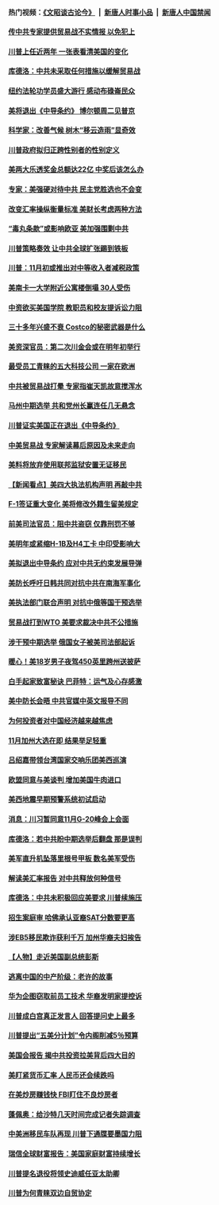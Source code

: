 #### 热门视频：[《文昭谈古论今》](https://github.com/gfw-breaker/wenzhao/blob/master/README.md?t=10221534) &nbsp;|&nbsp; [新唐人时事小品](https://github.com/gfw-breaker/ntdtv-comedy/blob/master/README.md?t=10221534) &nbsp;|&nbsp; [新唐人中国禁闻](https://github.com/gfw-breaker/ntdtv-news/blob/master/README.md?t=10221534)

#### [传中共专家提供贸易战不实情报 以免犯上](../pages/nsc412/n10800120.md?t=10221534) 

#### [川普上任近两年 一张表看清美国的变化](../pages/nsc412/n10799861.md?t=10221534) 

#### [库德洛：中共未采取任何措施以缓解贸易战](../pages/nsc412/n10799582.md?t=10221534) 

#### [纽约法轮功学员盛大游行 感动布碌崙民众](../pages/nsc412/n10799427.md?t=10221534) 

#### [美将退出《中导条约》 博尔顿周二见普京](../pages/nsc412/n10799392.md?t=10221534) 

#### [科学家：改善气候 树木“移云造雨”显奇效](../pages/nsc412/n10798122.md?t=10221534) 

#### [川普政府拟归正跨性别者的性别定义](../pages/nsc412/n10799302.md?t=10221534) 

#### [美两大乐透奖金总额达22亿 中奖后该怎么办](../pages/nsc412/n10799299.md?t=10221534) 

#### [专家：美强硬对待中共 民主党胜选也不会变](../pages/nsc412/n10799269.md?t=10221534) 

#### [改变汇率操纵衡量标准 美财长考虑两种方法](../pages/nsc412/n10799121.md?t=10221534) 

#### [“毒丸条款”或影响欧亚 美加强围剿中共](../pages/nsc412/n10798919.md?t=10221534) 

#### [川普策略奏效  让中共全球扩张踢到铁板](../pages/nsc412/n10799057.md?t=10221534) 

#### [川普：11月初或推出对中等收入者减税政策](../pages/nsc412/n10798928.md?t=10221534) 

#### [美南卡一大学附近公寓楼倒塌 30人受伤](../pages/nsc412/n10798835.md?t=10221534) 

#### [中资欲买美国学院 教职员和校友提诉讼力阻](../pages/nsc412/n10796138.md?t=10221534) 

#### [三十多年兴盛不衰 Costco的秘密武器是什么](../pages/nsc412/n10794200.md?t=10221534) 

#### [美资深官员：第二次川金会或在明年初举行](../pages/nsc412/n10798203.md?t=10221534) 

#### [最受员工青睐的五大科技公司 一家在欧洲](../pages/nsc412/n10794250.md?t=10221534) 

#### [中共被贸易战打晕 专家指崔天凯故意搅浑水](../pages/nsc412/n10797694.md?t=10221534) 

#### [马州中期选举 共和党州长赢连任几无悬念](../pages/nsc412/n10797874.md?t=10221534) 

#### [川普证实美国正在退出《中导条约》](../pages/nsc412/n10796319.md?t=10221534) 

#### [中美贸易战 专家解读幕后原因及未来走向](../pages/nsc412/n10797785.md?t=10221534) 

#### [美料将放弃使用联邦监狱安置无证移民](../pages/nsc412/n10797676.md?t=10221534) 

#### [【新闻看点】美四大执法机构声明 再敲中共](../pages/nsc412/n10797379.md?t=10221534) 

#### [F-1签证重大变化 美将修改外籍生留美规定](../pages/nsc412/n10797573.md?t=10221534) 

#### [前美司法官员：阻中共盗窃 仅靠刑罚不够](../pages/nsc412/n10790349.md?t=10221534) 

#### [美明年或紧缩H-1B及H4工卡 中印受影响大](../pages/nsc412/n10797371.md?t=10221534) 

#### [美拟退出中导条约 应对中共无约束发展导弹](../pages/nsc412/n10797140.md?t=10221534) 

#### [美防长呼吁日韩共同对抗中共在南海军事化](../pages/nsc412/n10796976.md?t=10221534) 

#### [美执法部门联合声明 对抗中俄等国干预选举](../pages/nsc412/n10796670.md?t=10221534) 

#### [贸易战打到WTO 美要求裁决中共不公措施](../pages/nsc412/n10796528.md?t=10221534) 

#### [涉干预中期选举 俄国女子被美司法部起诉](../pages/nsc412/n10796377.md?t=10221534) 

#### [暖心！美18岁男子夜驾450英里跨州送披萨](../pages/nsc412/n10796371.md?t=10221534) 

#### [白手起家致富秘诀 巴菲特：运气及心存感激](../pages/nsc412/n10796306.md?t=10221534) 

#### [美中防长会晤 中共官媒中英文报导不同](../pages/nsc412/n10795617.md?t=10221534) 

#### [为何投资者对中国经济越来越焦虑](../pages/nsc412/n10796047.md?t=10221534) 

#### [11月加州大选在即 结果举足轻重](../pages/nsc412/n10796111.md?t=10221534) 

#### [吕绍嘉带领台湾国家交响乐团美西巡演](../pages/nsc412/n10796002.md?t=10221534) 

#### [欧盟同意与美谈判 增加美国牛肉进口](../pages/nsc412/n10795852.md?t=10221534) 

#### [美西地震早期预警系统初试启动](../pages/nsc412/n10795664.md?t=10221534) 

#### [消息：川习暂同意11月G-20峰会上会面](../pages/nsc412/n10795644.md?t=10221534) 

#### [库德洛：若中共盼中期选举后翻盘 那是误判](../pages/nsc412/n10795527.md?t=10221534) 

#### [美军直升机坠落里根号甲板 数名美军受伤](../pages/nsc412/n10794716.md?t=10221534) 

#### [解读美汇率报告 对中共释放何种信号](../pages/nsc412/n10793405.md?t=10221534) 

#### [库德洛：中共未积极回应美要求 川普续施压](../pages/nsc412/n10793971.md?t=10221534) 

#### [招生案庭审 哈佛承认亚裔SAT分数要更高](../pages/nsc412/n10793858.md?t=10221534) 

#### [涉EB5移民欺诈获利千万 加州华裔夫妇挨告](../pages/nsc412/n10794199.md?t=10221534) 

#### [【人物】走近美国副总统彭斯](../pages/nsc412/n10793797.md?t=10221534) 

#### [逃离中国的中产阶级：老许的故事](../pages/nsc412/n10793931.md?t=10221534) 

#### [华为企图窃取前员工技术 华裔发明家提控诉](../pages/nsc412/n10793659.md?t=10221534) 

#### [川普成白宫真正发言人 回答提问史上最多](../pages/nsc412/n10793656.md?t=10221534) 

#### [川普提出“五美分计划”令内阁削减5％预算](../pages/nsc412/n10793581.md?t=10221534) 

#### [美国会报告 揭中共投资拉美背后四大目的](../pages/nsc412/n10793442.md?t=10221534) 

#### [美盯紧货币汇率 人民币还会续跌吗](../pages/nsc412/n10793236.md?t=10221534) 

#### [在美炒房赚钱快  FBI盯住不良炒房者](../pages/nsc412/n10793245.md?t=10221534) 

#### [蓬佩奥：给沙特几天时间完成记者失踪调查](../pages/nsc412/n10793092.md?t=10221534) 

#### [中美洲移民车队再现 川普下通牒要墨国力阻](../pages/nsc412/n10792861.md?t=10221534) 

#### [瑞信全球财富报告：美国家庭财富持续增长](../pages/nsc412/n10792815.md?t=10221534) 

#### [川普提名退役将领史迪威任亚太助卿](../pages/nsc412/n10791863.md?t=10221534) 

#### [川普为何青睐双边自贸协定](../pages/nsc412/n10791353.md?t=10221534) 

